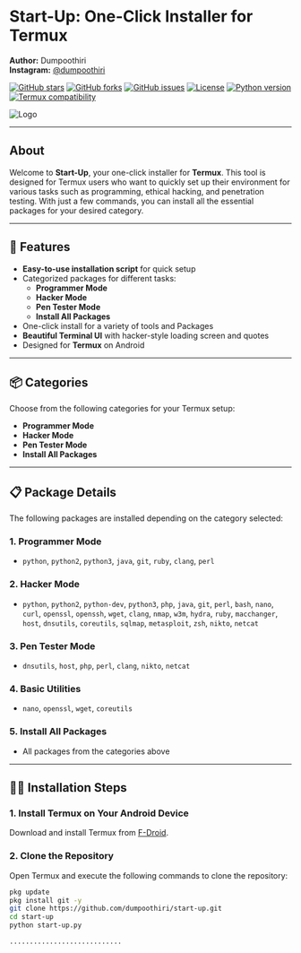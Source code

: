 # Start-Up: One-Click Installer for Termux

**Author:** Dumpoothiri  
**Instagram:** [@dumpoothiri](https://www.instagram.com/dumpoothiri)

[![GitHub stars](https://img.shields.io/github/stars/dumpoothiri/start-up?style=social)](https://github.com/dumpoothiri/start-up/stargazers)
[![GitHub forks](https://img.shields.io/github/forks/dumpoothiri/start-up?style=social)](https://github.com/dumpoothiri/start-up/network)
[![GitHub issues](https://img.shields.io/github/issues/dumpoothiri/start-up)](https://github.com/dumpoothiri/start-up/issues)
[![License](https://img.shields.io/github/license/dumpoothiri/start-up)](https://github.com/dumpoothiri/start-up/blob/main/LICENSE)
[![Python version](https://img.shields.io/badge/python-3.8%2B-blue.svg)](https://www.python.org/downloads/release/python-380/)
[![Termux compatibility](https://img.shields.io/badge/Termux-✔️-green.svg)](https://termux.com)

![Logo](https://img.icons8.com/ios-filled/50/000000/hacker.png)

---

## About

Welcome to **Start-Up**, your one-click installer for **Termux**. This tool is designed for Termux users who want to quickly set up their environment for various tasks such as programming, ethical hacking, and penetration testing. With just a few commands, you can install all the essential packages for your desired category.

---

## 🚀 Features
- **Easy-to-use installation script** for quick setup
- Categorized packages for different tasks:
  - **Programmer Mode**
  - **Hacker Mode**
  - **Pen Tester Mode**
  - **Install All Packages**
- One-click install for a variety of tools and Packages
- **Beautiful Terminal UI** with hacker-style loading screen and quotes
- Designed for **Termux** on Android

---

## 📦 Categories

Choose from the following categories for your Termux setup:

- **Programmer Mode**
- **Hacker Mode**
- **Pen Tester Mode**
- **Install All Packages**

---

## 📋 Package Details

The following packages are installed depending on the category selected:

### 1. **Programmer Mode**
   - `python`, `python2`, `python3`, `java`, `git`, `ruby`, `clang`, `perl`

### 2. **Hacker Mode**
   - `python`, `python2`, `python-dev`, `python3`, `php`, `java`, `git`, `perl`, `bash`, `nano`, `curl`, `openssl`, `openssh`, `wget`, `clang`, `nmap`, `w3m`, `hydra`, `ruby`, `macchanger`, `host`, `dnsutils`, `coreutils`, `sqlmap`, `metasploit`, `zsh`, `nikto`, `netcat`

### 3. **Pen Tester Mode**
   - `dnsutils`, `host`, `php`, `perl`, `clang`, `nikto`, `netcat`

### 4. **Basic Utilities**
   - `nano`, `openssl`, `wget`, `coreutils`

### 5. **Install All Packages**
   - All packages from the categories above

---

## 🧑‍💻 Installation Steps

### 1. **Install Termux on Your Android Device**  
   Download and install Termux from [F-Droid](https://f-droid.org/packages/com.termux/).

### 2. **Clone the Repository**  
   Open Termux and execute the following commands to clone the repository:
   ```bash
   pkg update
   pkg install git -y
   git clone https://github.com/dumpoothiri/start-up.git
   cd start-up
   python start-up.py
   
   ............................
   
